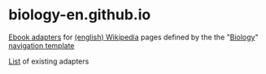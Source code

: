 # biology-en.github.io
[Ebook adapters](https://efpedia.github.io) for [(english) Wikipedia](https://en.wikipedia.org/wiki/English_Wikipedia) pages defined by the the "[Biology](https://en.wikipedia.org/wiki/Template:Biology_nav)" [navigation template](https://en.wikipedia.org/wiki/Wikipedia:Navigation_template)

[List](https://biology-en.github.io) of existing adapters
